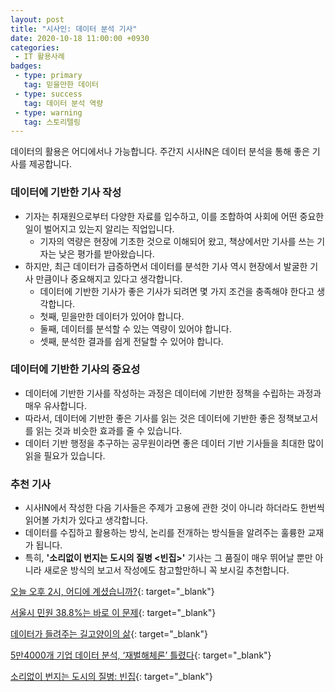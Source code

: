 ```yaml
---
layout: post
title: "시사인: 데이터 분석 기사"
date: 2020-10-18 11:00:00 +0930
categories: 
 - IT 활용사례
badges:
 - type: primary
   tag: 믿을만한 데이터
 - type: success
   tag: 데이터 분석 역량
 - type: warning
   tag: 스토리텔링   
---
```


데이터의 활용은 어디에서나 가능합니다. 주간지 시사IN은 데이터 분석을 통해 좋은 기사를 제공합니다.

<!--more-->

### **데이터에 기반한 기사 작성**

- 기자는 취재원으로부터 다양한 자료를 입수하고, 이를 조합하여 사회에 어떤 중요한 일이 벌어지고 있는지 알리는 직업입니다.
  - 기자의 역량은 현장에 기초한 것으로 이해되어 왔고, 책상에서만 기사를 쓰는 기자는 낮은 평가를 받아왔습니다.
- 하지만, 최근 데이터가 급증하면서 데이터를 분석한 기사 역시 현장에서 발굴한 기사 만큼이나 중요해지고 있다고 생각합니다.
  - 데이터에 기반한 기사가 좋은 기사가 되려면 몇 가지 조건을 충족해야 한다고 생각합니다.
  - 첫째, 믿을만한 데이터가 있어야 합니다.
  - 둘째, 데이터를 분석할 수 있는 역량이 있어야 합니다.
  - 셋째, 분석한 결과를 쉽게 전달할 수 있어야 합니다.
  
### **데이터에 기반한 기사의 중요성**

- 데이터에 기반한 기사를 작성하는 과정은 데이터에 기반한 정책을 수립하는 과정과 매우 유사합니다.
- 따라서, 데이터에 기반한 좋은 기사를 읽는 것은 데이터에 기반한 좋은 정책보고서를 읽는 것과 비슷한 효과를 줄 수 있습니다.
- 데이터 기반 행정을 추구하는 공무원이라면 좋은 데이터 기반 기사들을 최대한 많이 읽을 필요가 있습니다.

### **추천 기사**

- 시사IN에서 작성한 다음 기사들은 주제가 고용에 관한 것이 아니라 하더라도 한번씩 읽어볼 가치가 있다고 생각합니다.
- 데이터를 수집하고 활용하는 방식, 논리를 전개하는 방식들을 알려주는 훌륭한 교재가 됩니다.  
- 특히, **'소리없이 번지는 도시의 질병 <빈집>'** 기사는 그 품질이 매우 뛰어날 뿐만 아니라 새로운 방식의 보고서 작성에도 참고할만하니 꼭 보시길 추천합니다.   

[오늘 오후 2시, 어디에 계셨습니까?](https://www.sisain.co.kr/news/articleView.html?idxno=31381){: target="_blank"}  

[서울시 민원 38.8%는 바로 이 문제](https://www.sisain.co.kr/news/articleView.html?idxno=31596){: target="_blank"}  

[데이터가 들려주는 길고양이의 삶](https://www.sisain.co.kr/news/articleView.html?idxno=31748){: target="_blank"}  

[5만4000개 기업 데이터 분석, ‘재벌해체론’ 틀렸다](https://www.sisain.co.kr/news/articleView.html?idxno=34251){: target="_blank"}  

[소리없이 번지는 도시의 질병: 빈집](http://house.sisain.co.kr/){: target="_blank"}  
